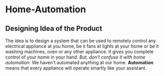 # Home-Automation
## Designing Idea of the Product
The idea is to design a system that can be used to remotely control any electrical appliance at you home, be it fans at lights at your home or be it washing machines, oven or any other appliance.
It gives you complete control of your home in your hand. *But, don't confuse it with home automation.* We haven't automated anything at our home. **Automation** means that every appliance will operate smartly like your assistant.
